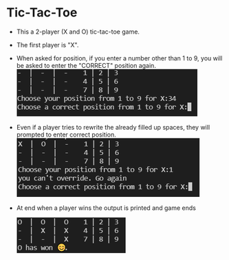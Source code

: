 
# Tic-Tac-Toe

- This a 2-player (X and O) tic-tac-toe game. 
- The first player is "X".
- When asked for position, if you enter a number other than 1 to 9, you will be asked to enter the "CORRECT" position again.
    ![Screenshot](screenshots\other_number.png)
- Even if a player tries to rewrite the already filled up spaces, they will prompted to enter correct position.   
    ![Screenshot](screenshots\override.png)
- At end when a player wins the output is printed and game ends

    ![screenshot](screenshots\result.png)
